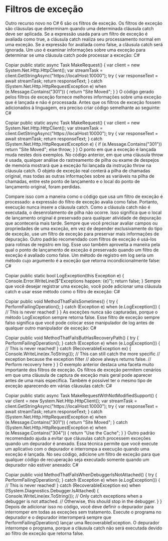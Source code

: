 ﻿# Filtros de exceção

Outro recurso novo no C# 6 são os filtros de exceção. Os filtros de exceção são cláusulas que determinam quando uma determinada cláusula catch deve ser aplicada. Se a expressão usada para um filtro de exceção é avaliada como true, a cláusula catch realiza seu processamento normal em uma exceção. Se a expressão for avaliada como false, a cláusula catch será ignorada.
Um uso é examinar informações sobre uma exceção para determinar se uma cláusula catch pode processar a exceção:
C#

Copiar
public static async Task<string> MakeRequest()
{ 
    var client = new System.Net.Http.HttpClient();
    var streamTask = client.GetStringAsync("https://localHost:10000");
    try {
        var responseText = await streamTask;
        return responseText;
    } catch (System.Net.Http.HttpRequestException e) when (e.Message.Contains("301"))
    {
        return "Site Moved";
    }
}
O código gerado pelos filtros de exceção fornece melhores informações sobre uma exceção que é lançada e não é processada. Antes que os filtros de exceção fossem adicionados à linguagem, era preciso criar código semelhante ao seguinte:
C#

Copiar
public static async Task<string> MakeRequest()
{ 
    var client = new System.Net.Http.HttpClient();
    var streamTask = client.GetStringAsync("https://localHost:10000");
    try {
        var responseText = await streamTask;
        return responseText;
    } catch (System.Net.Http.HttpRequestException e)
    {
        if (e.Message.Contains("301"))
            return "Site Moved";
        else
            throw;
    }
}
O ponto em que a exceção é lançada muda nestes dois exemplos. No código anterior, em que uma cláusula throw é usada, qualquer análise do rastreamento de pilha ou exame de despejos de memória mostrará que a exceção foi lançada da instrução throw na cláusula catch. O objeto de exceção real conterá a pilha de chamadas original, mas todas as outras informações sobre as variáveis na pilha de chamadas, entre este ponto de lançamento e o local do ponto de lançamento original, foram perdidas.

Compare isso com a maneira como o código que usa um filtro de exceção é processado: a expressão do filtro de exceção avalia como false. Portanto, execução nunca insere a cláusula catch. Como a cláusula catch não é executada, o desenrolamento de pilha não ocorre. Isso significa que o local de lançamento original é preservado para qualquer atividade de depuração que aconteceria mais tarde.
Sempre que você precisar avaliar campos ou propriedades de uma exceção, em vez de depender exclusivamente do tipo de exceção, use um filtro de exceção para preservar mais informações de depuração.
Outro padrão recomendado com filtros de exceção é usá-los para rotinas de registro em log. Esse uso também aproveita a maneira pela qual o ponto de lançamento de exceção é preservado quando um filtro de exceção é avaliado como false.
Um método de registro em log seria um método cujo argumento é a exceção que retorna incondicionalmente false:
C#

Copiar
public static bool LogException(this Exception e)
{
    Console.Error.WriteLine($"Exceptions happen: {e}");
    return false;
} 
Sempre que você desejar registrar uma exceção, você pode adicionar uma cláusula catch e usar esse método como o filtro de exceção:
C#

Copiar
public void MethodThatFailsSometimes()
{
    try {
        PerformFailingOperation();
    } catch (Exception e) when (e.LogException())
    {
        // This is never reached!
    }
} 
As exceções nunca são capturadas, porque o método LogException sempre retorna false. Esse filtro de exceção sempre falso significa que você pode colocar esse manipulador de log antes de qualquer outro manipulador de exceção:
C#

Copiar
public void MethodThatFailsButHasRecoveryPath()
{
    try {
        PerformFailingOperation();
    } catch (Exception e) when (e.LogException())
    {
        // This is never reached!
    }
    catch (RecoverableException ex)
    {
        Console.WriteLine(ex.ToString());
        // This can still catch the more specific
        // exception because the exception filter
        // above always returns false.
        // Perform recovery here 
    }
}
O exemplo anterior destaca uma faceta muito importante dos filtros de exceção. Os filtros de exceção permitem cenários em que uma cláusula de captura de exceção mais geral pode aparecer antes de uma mais específica. Também é possível ter o mesmo tipo de exceção aparecendo em várias cláusulas catch:
C#

Copiar
public static async Task<string> MakeRequestWithNotModifiedSupport()
{ 
    var client = new System.Net.Http.HttpClient();
    var streamTask = client.GetStringAsync("https://localHost:10000");
    try {
        var responseText = await streamTask;
        return responseText;
    } catch (System.Net.Http.HttpRequestException e) when (e.Message.Contains("301"))
    {
        return "Site Moved";
    } catch (System.Net.Http.HttpRequestException e) when (e.Message.Contains("304"))
    {
        return "Use the Cache";
    }
}
Outro padrão recomendado ajuda a evitar que cláusulas catch processem exceções quando um depurador é anexado. Essa técnica permite que você execute um aplicativo com o depurador e interrompa a execução quando uma exceção é lançada.
No seu código, adicione um filtro de exceção para que qualquer código de recuperação seja executado somente quando um depurador não estiver anexado:
C#

Copiar
public void MethodThatFailsWhenDebuggerIsNotAttached()
{
    try {
        PerformFailingOperation();
    } catch (Exception e) when (e.LogException())
    {
        // This is never reached!
    }
    catch (RecoverableException ex) when (!System.Diagnostics.Debugger.IsAttached)
    {
        Console.WriteLine(ex.ToString());
        // Only catch exceptions when a debugger is not attached.
        // Otherwise, this should stop in the debugger. 
    }
}
Depois de adicionar isso no código, você deve definir o depurador para interromper em todas as exceções sem tratamento. Execute o programa no depurador e o depurador interromperá sempre que PerformFailingOperation() lançar uma RecoverableException. O depurador interrompe o programa, porque a cláusula catch não será executada devido ao filtro de exceção que retorna false.